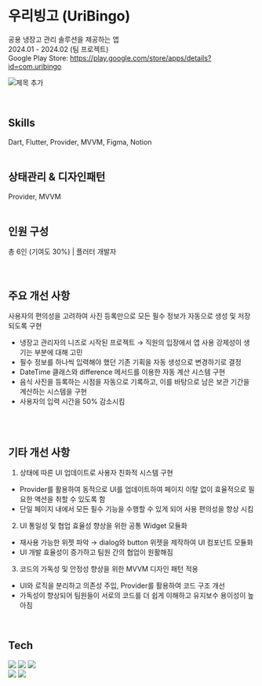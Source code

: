 # 우리빙고 (UriBingo)

공용 냉장고 관리 솔루션을 제공하는 앱 <br>
2024.01 - 2024.02 (팀 프로젝트) <br>
Google Play Store: https://play.google.com/store/apps/details?id=com.uribingo

![제목 추가](https://github.com/sanghyun3377/project_super.team/assets/89803783/120e6f74-eb01-4b54-b00d-f9a7f2a2f060)


<br>

## Skills
Dart, Flutter, Provider, MVVM, Figma, Notion
<br>
<br>
## 상태관리 & 디자인패턴
Provider, MVVM
<br>
<br>
## 인원 구성
총 6인 (기여도 30%) | 플러터 개발자
<br>
<br>
<br>

## 주요 개선 사항 <br>
사용자의 편의성을 고려하여 사진 등록만으로 모든 필수 정보가 자동으로 생성 및 저장되도록 구현 <br>
- 냉장고 관리자의 니즈로 시작된 프로젝트 → 직원의 입장에서 앱 사용 강제성이 생기는 부분에 대해 고민 <br>
- 필수 정보를 하나씩 입력해야 했던 기존 기획을 자동 생성으로 변경하기로 결정 <br>
- DateTime 클래스와 difference 메서드를 이용한 자동 계산 시스템 구현 <br>
- 음식 사진을 등록하는 시점을 자동으로 기록하고, 이를 바탕으로 남은 보관 기간을 계산하는 시스템을 구현  <br>
- 사용자의 입력 시간을 50% 감소시킴
<br>
<br>

## 기타 개선 사항 <br>
1. 상태에 따른 UI 업데이트로 사용자 친화적 시스템 구현 <br>
- Provider를 활용하여 동적으로 UI를 업데이트하여 페이지 이탈 없이 효율적으로 필요한 액션을 취할 수 있도록 함 <br>
- 단일 페이지 내에서 모든 필수 기능을 수행할 수 있게 되어 사용 편의성을 향상 시킴 <br>
2. UI 통일성 및 협업 효율성 향상을 위한 공통 Widget 모듈화 <br>
- 재사용 가능한 위젯 파악 → dialog와 button 위젯을 제작하여 UI 컴포넌트 모듈화 <br>
- UI 개발 효율성이 증가하고 팀원 간의 협업이 원활해짐 <br>
3. 코드의 가독성 및 안정성 향상을 위한 MVVM 디자인 패턴 적용 <br>
- UI와 로직을 분리하고 의존성 주입, Provider를 활용하여 코드 구조 개선 <br>
- 가독성이 향상되어 팀원들이 서로의 코드를 더 쉽게 이해하고 유지보수 용이성이 높아짐 <br>



<br>

## Tech

<a href="" target="_blank"><img src="https://img.shields.io/badge/Flutter-02569B?style=flat&logo=Flutter&logoColor=white"/></a> 
<a href="" target="_blank"><img src="https://img.shields.io/badge/Dart-0175C2?style=flat&logo=Dart&logoColor=white"/></a>
<a href="" target="_blank"><img src="https://img.shields.io/badge/Firebase-FFCA28?style=flat&logo=Firebase&logoColor=white"/></a>
<br>
<a href="" target="_blank"><img src="https://img.shields.io/badge/Figma-F24E1E?style=flat&logo=Figma&logoColor=white"/></a>
<a href="" target="_blank"><img src="https://img.shields.io/badge/Canva-00C4CC?style=flat&logo=Canva&logoColor=white"/></a>
